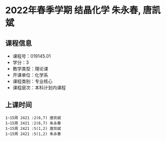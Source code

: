 # 2022年春季学期 结晶化学 朱永春, 唐凯斌






## 课程信息

- 课程号：019145.01
- 学分：3
- 教学类型：理论课
- 开课单位：化学系
- 课程类别：专业核心
- 课程层次：本科计划内课程

## 上课时间

```
1~15周 2421 :2(6,7) 唐凯斌
1~15周 2421 :2(6,7) 朱永春
1~15周 2421 :5(1,2) 唐凯斌
1~15周 2421 :5(1,2) 朱永春
```

